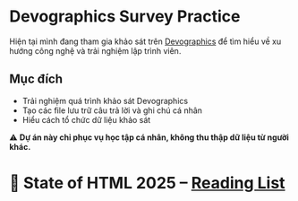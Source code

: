 # Devographics Survey Practice

Hiện tại mình đang tham gia khảo sát trên [Devographics](https://www.devographics.com/)  để tìm hiểu về xu hướng công nghệ và trải nghiệm lập trình viên.

## Mục đích

- Trải nghiệm quá trình khảo sát Devographics
- Tạo các file lưu trữ câu trả lời và ghi chú cá nhân
- Hiểu cách tổ chức dữ liệu khảo sát

⚠️ **Dự án này chỉ phục vụ học tập cá nhân, không thu thập dữ liệu từ người khác.**

# 📖 State of HTML 2025 – [Reading List](./ReadingList.md)
